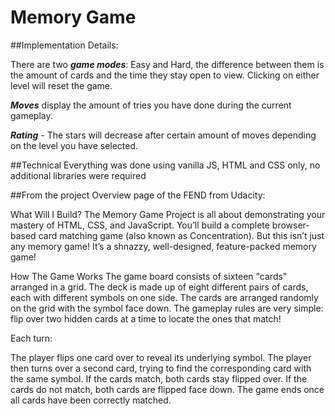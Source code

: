 # Memory Game

##Implementation Details:

There are two _**game modes**_: Easy and Hard, the difference between them is the amount of cards and the time they stay open to view. Clicking on either level will reset the game.

_**Moves**_ display the amount of tries you have done during the current gameplay.

_**Rating**_ - The stars will decrease after certain amount of moves depending on the level you have selected.

##Technical
Everything was done using vanilla JS, HTML and CSS only, no additional libraries were required

##From the project Overview page of the FEND from Udacity:

What Will I Build?
The Memory Game Project is all about demonstrating your mastery of HTML, CSS, and JavaScript. You’ll build a complete browser-based card matching game (also known as Concentration). But this isn’t just any memory game! It’s a shnazzy, well-designed, feature-packed memory game!

How The Game Works
The game board consists of sixteen "cards" arranged in a grid. The deck is made up of eight different pairs of cards, each with different symbols on one side. The cards are arranged randomly on the grid with the symbol face down. The gameplay rules are very simple: flip over two hidden cards at a time to locate the ones that match!

Each turn:

The player flips one card over to reveal its underlying symbol.
The player then turns over a second card, trying to find the corresponding card with the same symbol.
If the cards match, both cards stay flipped over.
If the cards do not match, both cards are flipped face down.
The game ends once all cards have been correctly matched.
